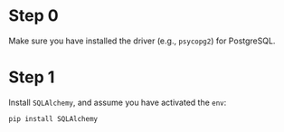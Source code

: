 # Step 0
Make sure you have installed the driver (e.g., `psycopg2`) for PostgreSQL.

# Step 1
Install `SQLAlchemy`, and assume you have activated the `env`:

```sh
pip install SQLAlchemy
```
